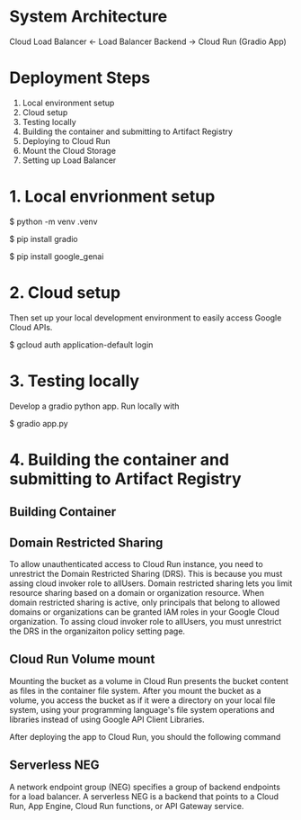# System Architecture

Cloud Load Balancer <- Load Balancer Backend -> Cloud Run (Gradio App)

# Deployment Steps

1. Local environment setup
2. Cloud setup
3. Testing locally
4. Building the container and submitting to Artifact Registry
5. Deploying to Cloud Run
6. Mount the Cloud Storage
7. Setting up Load Balancer

# 1. Local envrionment setup

$ python -m venv .venv

$ pip install gradio

$ pip install google_genai

# 2. Cloud setup

Then set up your local development environment to easily access Google Cloud APIs.

$ gcloud auth application-default login

# 3. Testing locally

Develop a gradio python app. Run locally with

$ gradio app.py

# 4. Building the container and submitting to Artifact Registry

## Building Container

## Domain Restricted Sharing

To allow unauthenticated access to Cloud Run instance, you need to unrestrict the Domain Restricted Sharing (DRS). This is because you must assing cloud invoker role to allUsers. Domain restricted sharing lets you limit resource sharing based on a domain or organization resource. When domain restricted sharing is active, only principals that belong to allowed domains or organizations can be granted IAM roles in your Google Cloud organization. To assing cloud invoker role to allUsers, you must unrestrict the DRS in the organizaiton policy setting page.

## Cloud Run Volume mount

Mounting the bucket as a volume in Cloud Run presents the bucket content as files in the container file system. After you mount the bucket as a volume, you access the bucket as if it were a directory on your local file system, using your programming language's file system operations and libraries instead of using Google API Client Libraries.

After deploying the app to Cloud Run, you should the following command 

## Serverless NEG

A network endpoint group (NEG) specifies a group of backend endpoints for a load balancer. A serverless NEG is a backend that points to a Cloud Run, App Engine, Cloud Run functions, or API Gateway service.
